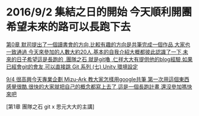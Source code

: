 # 2016/9/2 集結之日的開始 今天順利開團 希望未來的路可以長跑下去

[第0章 默司提出了一個讀書會的方向,比較有趣的方向是共筆完成一個作品,大家也一致通過
今天來參加的人數大約20人,基本的自我介紹大概都彼此認識了一下,未來的日子希望這是長跑的
,團隊之石 就是git嚕 ,仁祥大大有提供他的blog經驗,如果已經會git的會友,可以直接跳 Git 系列 (七) Unity 環境設定](https://tedsieblog.wordpress.com/category/%E3%80%90git%E3%80%91/)

[9/4 很高興今天專業企劃 Mizu-Ark 教大家怎樣用google共筆,第一次用這個東西感覺很酷,很快的大家就把自己的概念都寫上去了,這是一個長跑計畫,還沒參加嗎快來吧](https://docs.google.com/document/d/19KYP2vRUGZldPqxqyH7ug-bQNuJMbQvaObVW3twvsY0/edit)


[第1章 團隊之石 git x 思元大大的主講]

